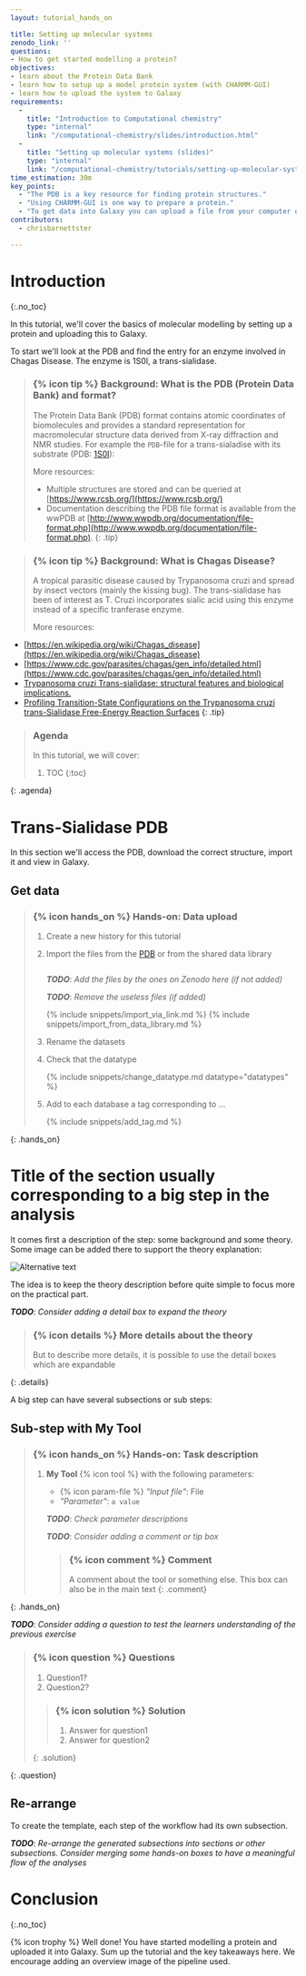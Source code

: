```yaml
---
layout: tutorial_hands_on

title: Setting up molecular systems
zenodo_link: ''
questions:
- How to get started modelling a protein? 
objectives:
- learn about the Protein Data Bank
- learn how to setup up a model protein system (with CHARMM-GUI)
- learn how to upload the system to Galaxy 
requirements:
  -
    title: "Introduction to Computational chemistry"
    type: "internal"
    link: "/computational-chemistry/slides/introduction.html"
  -
    title: "Setting up molecular systems (slides)"
    type: "internal"
    link: "/computational-chemistry/tutorials/setting-up-molecular-systems/slides.html"
time_estimation: 30m
key_points:
  - "The PDB is a key resource for finding protein structures."
  - "Using CHARMM-GUI is one way to prepare a protein."
  - "To get data into Galaxy you can upload a file from your computer or paste in a web address."
contributors:
  - chrisbarnettster

---
```


# Introduction
{:.no_toc}

In this tutorial, we'll cover the basics of molecular modelling by setting up a protein and uploading this to Galaxy.

To start we'll look at the PDB and find the entry for an enzyme involved in Chagas Disease. The enzyme is 1S0I, a trans-sialidase.

> ### {% icon tip %} Background: What is the PDB (Protein Data Bank) and format?
>
> The Protein Data Bank (PDB) format contains atomic coordinates of biomolecules and provides a standard representation for macromolecular structure data derived from X-ray diffraction and NMR studies. 
> For example the `PDB`-file for a trans-sialadise with its substrate (PDB: [1S0I](https://www.rcsb.org/pdb/explore/explore.do?structureId=1s0i)):
>
> More resources:
>
>  -  Multiple structures are stored and can be queried at [https://www.rcsb.org/](https://www.rcsb.org/)
>  - Documentation describing the PDB file format is available from the wwPDB at [http://www.wwpdb.org/documentation/file-format.php](http://www.wwpdb.org/documentation/file-format.php).
{: .tip}


> ### {% icon tip %} Background: What is Chagas Disease?
>
>A tropical parasitic disease caused by Trypanosoma cruzi and spread by insect vectors (mainly the kissing bug).
>The trans-sialidase has been of interest as T. Cruzi incorporates sialic acid using this enzyme instead of a specific tranferase enzyme.
>
> More resources:
>
  - [https://en.wikipedia.org/wiki/Chagas_disease](https://en.wikipedia.org/wiki/Chagas_disease) 
  - [https://www.cdc.gov/parasites/chagas/gen_info/detailed.html](https://www.cdc.gov/parasites/chagas/gen_info/detailed.html)
  - [Trypanosoma cruzi Trans-sialidase: structural features and biological implications.](https://www.ncbi.nlm.nih.gov/pubmed/24264246)
  - [Profiling Transition-State Configurations on the Trypanosoma cruzi trans-Sialidase Free-Energy Reaction Surfaces](https://pubs.acs.org/doi/full/10.1021/jp506824r)
{: .tip}



> ### Agenda
>
> In this tutorial, we will cover:
>
> 1. TOC
> {:toc}
>
{: .agenda}

# Trans-Sialidase PDB

In this section we'll access the PDB, download the correct structure, import it and view in Galaxy.

## Get data

> ### {% icon hands_on %} Hands-on: Data upload
>
> 1. Create a new history for this tutorial
> 2. Import the files from the [PDB](https://files.rcsb.org/download/1S0I.pdb) or from the shared data library
>
>    ```
>    
>    ```
>    ***TODO***: *Add the files by the ones on Zenodo here (if not added)*
>
>    ***TODO***: *Remove the useless files (if added)*
>
>    {% include snippets/import_via_link.md %}
>    {% include snippets/import_from_data_library.md %}
>
> 3. Rename the datasets
> 4. Check that the datatype
>
>    {% include snippets/change_datatype.md datatype="datatypes" %}
>
> 5. Add to each database a tag corresponding to ...
>
>    {% include snippets/add_tag.md %}
>
{: .hands_on}

# Title of the section usually corresponding to a big step in the analysis

It comes first a description of the step: some background and some theory.
Some image can be added there to support the theory explanation:

![Alternative text](../../images/image_name "Legend of the image")

The idea is to keep the theory description before quite simple to focus more on the practical part.

***TODO***: *Consider adding a detail box to expand the theory*

> ### {% icon details %} More details about the theory
>
> But to describe more details, it is possible to use the detail boxes which are expandable
>
{: .details}

A big step can have several subsections or sub steps:


## Sub-step with **My Tool**

> ### {% icon hands_on %} Hands-on: Task description
>
> 1. **My Tool** {% icon tool %} with the following parameters:
>    - {% icon param-file %} *"Input file"*: File
>    - *"Parameter"*: `a value`
>
>    ***TODO***: *Check parameter descriptions*
>
>    ***TODO***: *Consider adding a comment or tip box*
>
>    > ### {% icon comment %} Comment
>    >
>    > A comment about the tool or something else. This box can also be in the main text
>    {: .comment}
>
{: .hands_on}

***TODO***: *Consider adding a question to test the learners understanding of the previous exercise*

> ### {% icon question %} Questions
>
> 1. Question1?
> 2. Question2?
>
> > ### {% icon solution %} Solution
> >
> > 1. Answer for question1
> > 2. Answer for question2
> >
> {: .solution}
>
{: .question}


## Re-arrange

To create the template, each step of the workflow had its own subsection.

***TODO***: *Re-arrange the generated subsections into sections or other subsections.
Consider merging some hands-on boxes to have a meaningful flow of the analyses*

# Conclusion
{:.no_toc}

{% icon trophy %} Well done! You have started modelling a protein and uploaded it into Galaxy.
Sum up the tutorial and the key takeaways here. We encourage adding an overview image of the
pipeline used.
